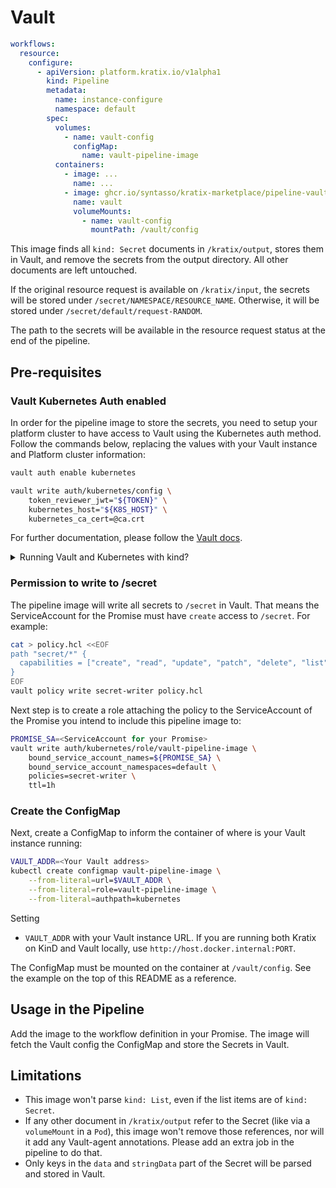 # Vault

```yaml
workflows:
  resource:
    configure:
      - apiVersion: platform.kratix.io/v1alpha1
        kind: Pipeline
        metadata:
          name: instance-configure
          namespace: default
        spec:
          volumes:
            - name: vault-config
              configMap:
                name: vault-pipeline-image
          containers:
            - image: ...
              name: ...
            - image: ghcr.io/syntasso/kratix-marketplace/pipeline-vault-image:v0.2.0
              name: vault
              volumeMounts:
                - name: vault-config
                  mountPath: /vault/config
```

This image finds all `kind: Secret` documents in `/kratix/output`, stores them
in Vault, and remove the secrets from the output directory. All other documents
are left untouched.

If the original resource request is available on `/kratix/input`, the secrets will be stored
under `/secret/NAMESPACE/RESOURCE_NAME`. Otherwise, it will be stored under
`/secret/default/request-RANDOM`.

The path to the secrets will be available in the resource request status at the end of the
pipeline.

## Pre-requisites

### Vault Kubernetes Auth enabled

In order for the pipeline image to store the secrets, you need to setup your platform
cluster to have access to Vault using the Kubernetes auth method. Follow the commands
below, replacing the values with your Vault instance and Platform cluster information:

```bash
vault auth enable kubernetes

vault write auth/kubernetes/config \
    token_reviewer_jwt="${TOKEN}" \
    kubernetes_host="${K8S_HOST}" \
    kubernetes_ca_cert=@ca.crt
```

For further
documentation, please follow the [Vault
docs](https://developer.hashicorp.com/vault/docs/auth/kubernetes).

<details>
<summary>Running Vault and Kubernetes with kind?</summary>
<br />

For the JWT Token Reviewer, you can:

- Create a ServiceAccount for this pipeline stage:
  ```
  kubectl create serviceaccount vault-auth-delegator
  ```
- Create a ClusterRoleBinding binding the `system:auth-deletagor` ClusterRole to the ServiceAccount
  ```
  kubectl create clusterrolebinding role-tokenreview-binding \
      --clusterrole=system:auth-delegator \
      --serviceaccount=default:vault-auth-delegator
  ```
- Create a Secret and attach it to the ServiceAccount:
  ```
  kubectl apply -f - <<EOF
  apiVersion: v1
  kind: Secret
  metadata:
    name: vault-auth-token
    annotations:
      kubernetes.io/service-account.name: vault-auth-delegator
  type: kubernetes.io/service-account-token
  EOF
  ```
- Extract the JWT token:
  ```
  kubectl describe secrets/vault-auth-token
  ```

For the Kubernetes Host, you can run:

```bash
kubectl cluster-info
```

For the Kubernetes CA Certificate, run:

```bash
kubectl config view --raw --minify --flatten -o jsonpath='{.clusters[].cluster}' | yq '."certificate-authority-data"' | base64 -d
```

</details>

### Permission to write to /secret

The pipeline image will write all secrets to `/secret` in Vault. That means the
ServiceAccount for the Promise must have `create` access to `/secret`. For example:

```bash
cat > policy.hcl <<EOF
path "secret/*" {
  capabilities = ["create", "read", "update", "patch", "delete", "list"]
}
EOF
vault policy write secret-writer policy.hcl
```

Next step is to create a role attaching the policy to the ServiceAccount of the Promise
you intend to include this pipeline image to:

```bash
PROMISE_SA=<ServiceAccount for your Promise>
vault write auth/kubernetes/role/vault-pipeline-image \
    bound_service_account_names=${PROMISE_SA} \
    bound_service_account_namespaces=default \
    policies=secret-writer \
    ttl=1h
```

### Create the ConfigMap

Next, create a ConfigMap to inform the container of where is your Vault instance running:

```bash
VAULT_ADDR=<Your Vault address>
kubectl create configmap vault-pipeline-image \
    --from-literal=url=$VAULT_ADDR \
    --from-literal=role=vault-pipeline-image \
    --from-literal=authpath=kubernetes
```

Setting

- `VAULT_ADDR` with your Vault instance URL. If you are running both Kratix on KinD and
  Vault locally, use `http://host.docker.internal:PORT`.

The ConfigMap must be mounted on the container at `/vault/config`. See the
example on the top of this README as a reference.

## Usage in the Pipeline

Add the image to the workflow definition in your Promise. The image will
fetch the Vault config the ConfigMap and store the Secrets in Vault.

## Limitations

- This image won't parse `kind: List`, even if the list items are of `kind: Secret`.
- If any other document in `/kratix/output` refer to the Secret (like via a `volumeMount` in a
  `Pod`), this image won't remove those references, nor will it add any Vault-agent
  annotations. Please add an extra job in the pipeline to do that.
- Only keys in the `data` and `stringData` part of the Secret will be parsed
  and stored in Vault.
